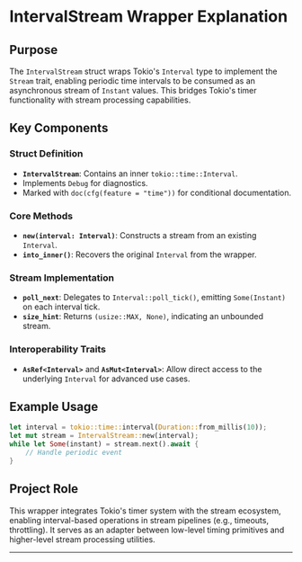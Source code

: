 # IntervalStream Wrapper Explanation

## Purpose
The `IntervalStream` struct wraps Tokio's `Interval` type to implement the `Stream` trait, enabling periodic time intervals to be consumed as an asynchronous stream of `Instant` values. This bridges Tokio's timer functionality with stream processing capabilities.

## Key Components

### Struct Definition
- **`IntervalStream`**: Contains an inner `tokio::time::Interval`.
- Implements `Debug` for diagnostics.
- Marked with `doc(cfg(feature = "time"))` for conditional documentation.

### Core Methods
- **`new(interval: Interval)`**: Constructs a stream from an existing `Interval`.
- **`into_inner()`**: Recovers the original `Interval` from the wrapper.

### Stream Implementation
- **`poll_next`**: Delegates to `Interval::poll_tick()`, emitting `Some(Instant)` on each interval tick.
- **`size_hint`**: Returns `(usize::MAX, None)`, indicating an unbounded stream.

### Interoperability Traits
- **`AsRef<Interval>`** and **`AsMut<Interval>`**: Allow direct access to the underlying `Interval` for advanced use cases.

## Example Usage
```rust
let interval = tokio::time::interval(Duration::from_millis(10));
let mut stream = IntervalStream::new(interval);
while let Some(instant) = stream.next().await {
    // Handle periodic event
}
```

## Project Role
This wrapper integrates Tokio's timer system with the stream ecosystem, enabling interval-based operations in stream pipelines (e.g., timeouts, throttling). It serves as an adapter between low-level timing primitives and higher-level stream processing utilities.

---
